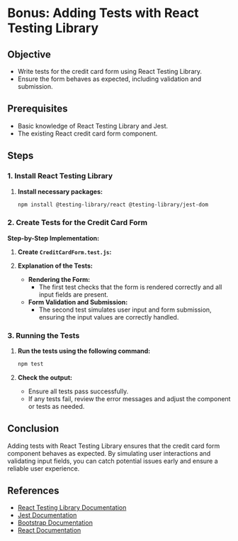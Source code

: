 # Bonus: Adding Tests with React Testing Library

## Objective

- Write tests for the credit card form using React Testing Library.
- Ensure the form behaves as expected, including validation and submission.

## Prerequisites

- Basic knowledge of React Testing Library and Jest.
- The existing React credit card form component.

## Steps

### 1. Install React Testing Library

1. **Install necessary packages:**

   ```bash
   npm install @testing-library/react @testing-library/jest-dom
   ```

### 2. Create Tests for the Credit Card Form

**Step-by-Step Implementation:**

1. **Create `CreditCardForm.test.js`:**

2. **Explanation of the Tests:**

   - **Rendering the Form:**
     - The first test checks that the form is rendered correctly and all input fields are present.
   - **Form Validation and Submission:**
     - The second test simulates user input and form submission, ensuring the input values are correctly handled.

### 3. Running the Tests

1. **Run the tests using the following command:**

   ```bash
   npm test
   ```

2. **Check the output:**
   - Ensure all tests pass successfully.
   - If any tests fail, review the error messages and adjust the component or tests as needed.

## Conclusion

Adding tests with React Testing Library ensures that the credit card form component behaves as expected. By simulating user interactions and validating input fields, you can catch potential issues early and ensure a reliable user experience.

## References

- [React Testing Library Documentation](https://testing-library.com/docs/react-testing-library/intro/)
- [Jest Documentation](https://jestjs.io/docs/getting-started)
- [Bootstrap Documentation](https://getbootstrap.com/docs/5.0/getting-started/introduction/)
- [React Documentation](https://reactjs.org/docs/getting-started.html)
